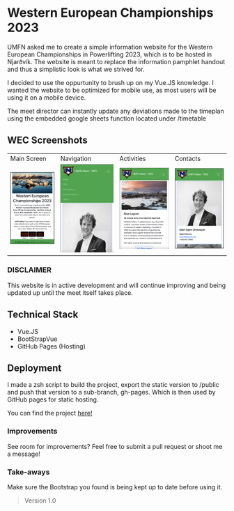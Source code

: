# Western European Championships 2023 #

UMFN asked me to create a simple information website for the Western European Championships in Powerlifting 2023, which is to be hosted in Njarðvík. The website is meant to replace the information pamphlet handout and thus a simplistic look is what we strived for. 

I decided to use the oppurtunity to brush up on my Vue.JS knowledge. I wanted the website to be optimized for mobile use, as most users will be using it on a mobile device.

The meet director can instantly update any deviations made to the timeplan using the embedded google sheets function located under /timetable
  
## WEC Screenshots

<table>
  <tr>
     <td>Main Screen</td>
     <td>Navigation</td>
     <td>Activities</td>
     <td>Contacts</td>
  </tr>
  <tr>
    <td><img src="https://github.com/dorijv/wec/blob/main/index.png?raw=true"></td>
    <td><img src="https://github.com/dorijv/wec/blob/main/nav_bar.png?raw=true"></td>
    <td><img src="https://github.com/dorijv/wec/blob/main/activities.png?raw=true"></td>
    <td><img src="https://github.com/dorijv/wec/blob/main/contacts.png?raw=true"></td>
  </tr>
 </table>

### DISCLAIMER ###

This website is in active development and will continue improving and being updated up until the meet itself takes place. 

## Technical Stack ##

- Vue.JS
- BootStrapVue
- GitHub Pages (Hosting)

## Deployment ##

I made a zsh script to build the project, export the static version to /public and push that version to a sub-branch, gh-pages. Which is then used by GitHub pages for static hosting.

You can find the project <a href="https://www.hjv.is/wec/"> here! </a>

### Improvements ###

See room for improvements? Feel free to submit a pull request or shoot me a message!

### Take-aways ###

Make sure the Bootstrap you found is being kept up to date before using it.


> Version 1.0
